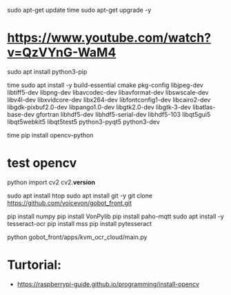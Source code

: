 sudo apt-get update 
time sudo apt-get upgrade -y

# https://www.youtube.com/watch?v=QzVYnG-WaM4
sudo apt install python3-pip

time sudo apt install -y build-essential cmake pkg-config libjpeg-dev libtiff5-dev libpng-dev libavcodec-dev libavformat-dev libswscale-dev libv4l-dev libxvidcore-dev libx264-dev libfontconfig1-dev libcairo2-dev libgdk-pixbuf2.0-dev libpango1.0-dev libgtk2.0-dev libgtk-3-dev libatlas-base-dev gfortran libhdf5-dev libhdf5-serial-dev libhdf5-103 libqt5gui5 libqt5webkit5 libqt5test5 python3-pyqt5 python3-dev


time pip install opencv-python

# test opencv
python
import cv2
cv2.__version__


sudo apt install htop
sudo apt install git -y
git clone https://github.com/voicevon/gobot_front.git


pip install numpy 
pip install VonPylib 
pip install paho-mqtt
sudo apt install -y tesseract-ocr
pip install mss
pip install pytesseract



python gobot_front/apps/kvm_ocr_cloud/main.py




# Turtorial:
* https://raspberrypi-guide.github.io/programming/install-opencv